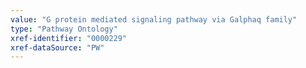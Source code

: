 ```yaml
---
value: "G protein mediated signaling pathway via Galphaq family"
type: "Pathway Ontology"
xref-identifier: "0000229"
xref-dataSource: "PW"
---
```

